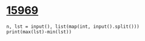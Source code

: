 # [15969](https://www.acmicpc.net/problem/15969)

```
n, lst = input(), list(map(int, input().split()))
print(max(lst)-min(lst))
```

